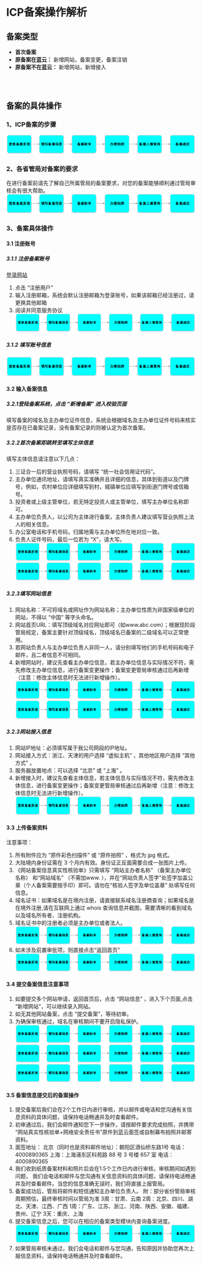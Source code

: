 <properties
	pageTitle="首次备案 | Azure"
	description="ICP"
	services="ICP Back Up"
	documentationCenter=""
	authors="will"
	manager="edwinc"
	editor=""
	tags="icp-backup"/>

<tags
	ms.service="ICP Back Up"
	ms.workload=""
	ms.tgt_pltfrm=""
	ms.devlang="na"
	ms.topic="article"
	ms.date="01/18/2017"
	wacn.date="01/18/2017"
	wacn.lang="cn" 
	ms.author="will"/>


# ICP备案操作解析

## 备案类型

- **首次备案** 
- **原备案在蓝云：** 新增网站，备案变更，备案注销
- **原备案不在蓝云：** 新增网站，新增接入
</br>
</br>

## 备案的具体操作
### 1、ICP备案的步骤
![procedure](./media/procedure.png)
### 2、各省管局对备案的要求
在进行备案前请先了解自己所属管局的备案要求，对您的备案能够顺利通过管局审核会有很大帮助。
![procedure](./media/procedure.png)
### 3、备案具体操作

#### 3.1 注册账号
##### 3.1.1 注册备案账号
[登录网站](http://icp.cloud.21vianet.com)
1. 点击 “注册用户”
2. 输入注册邮箱，系统会默认注册邮箱为登录账号，如果该邮箱已经注册过，请更换其他邮箱
3. 阅读并同意服务协议
![procedure](./media/procedure.png)

##### 3.1.2 填写账号信息
![procedure](./media/procedure.png)

#### 3.2 输入备案信息
##### 3.2.1登陆备案系统，点击 “新增备案” 进入校验页面

填写备案的域名及主办单位证件信息，系统会根据域名及主办单位证件号码来核实是否存在已备案记录，没有备案记录的则被认定为首次备案。
##### 3.2.2首次备案即跳转至填写主体信息
填写主体信息请注意以下几点：
1. 三证合一后的营业执照号码，请填写 “统一社会信用证代码”。
2. 主办单位通讯地址，请填写真实准确并且详细的信息，具体到街道以及门牌号，例如，农村单位应详细填写到村，城镇单位应填写到街道门牌号或信箱号。
3. 投资者或上级主管单位，若无特定投资人或主管单位，填写主办单位名称即可。
4. 主办单位负责人，以公司为主体进行备案，主体负责人建议填写营业执照上法人的相关信息。
5. 办公室电话和手机号码，归属地需与主办单位所在地对应一致。
6. 负责人证件号码，最后一位若为 “X”，请大写。
![procedure](./media/procedure.png)
![procedure](./media/procedure.png)

##### 3.2.3填写网站信息
1. 网站名称：不可将域名或网址作为网站名称；主办单位性质为非国家级单位的网站，不得以 “中国” 等字头命名。
2. 网站首页URL：填写顶级域名对应网址即可（如www.abc.com）；根据现阶段管局规定，备案主要针对顶级域名，顶级域名已备案的二级域名可以正常使用。
3. 若网站负责人与主办单位负责人非同一人，请分别填写他们的手机号码和电子邮件，且二者信息不可相同。
4. 新增网站时，建议先查看主办单位信息，若主办单位信息与实际情况不符，需先修改主办单位信息，进行备案变更操作；备案变更管局审核通过后再新增（注意：修改主体信息时无法进行新增操作）。
![procedure](./media/procedure.png)
![procedure](./media/procedure.png)

##### 3.2.3网站接入信息
1. 网站IP地址：必须填写属于我公司网段的IP地址。
2. 网站接入方式：浙江、天津的用户选择 “虚拟主机” ，其他地区用户选择 “其他方式” 。
3. 服务器放置地点：可以选择 “北京” 或 “上海” 。
4. 新增接入时，建议先查看主体信息，若主体信息与实际情况不符，需先修改主体信息，进行备案变更操作；备案变更管局审核通过后再新增（注意：修改主体信息时无法进行新增操作）。
![procedure](./media/procedure.png)

#### 3.3 上传备案资料
注意事项：
1. 所有附件应为 “原件彩色扫描件” 或 “原件拍照” ，格式为 jpg 格式。
2. 大陆境内身份证需在 3 个月内有效。身份证正反面需要合成一张图片上传。
3. 《网站备案信息真实性核验单》只需填写 “网站主办者名称” （备案主办单位名称） 和“网站域名” （不需加www. ），并在“网站负责人签字”处签字加盖公章（个人备案需要按手印）即可。请勿在“核验人签字及单位盖章” 处填写任何信息。
4. 域名证书：如果域名是在境内注册，请直接联系域名注册商查询；如果域名是在境外注册,请在互联网上通过 whois 查询信息并截图，需要清晰的看到域名以及域名所有者、注册机构。
5. 域名证书中的注册者必须是主办单位或者法人。
![procedure](./media/procedure.png)
6. 如未涉及前置审批项，则直接点击“返回首页”
![procedure](./media/procedure.png)

#### 3.4 提交备案信息注意事项
1. 如要提交多个网站申请，返回首页后，点击 “网站信息” ，进入下个页面,点击 “新增网站”，可以继续录入网站。
2. 如无其他网站备案，点击 “提交备案”，等待初审。
3. 为确保审核通过，域名在审核期间不要开启隐私保护。
![procedure](./media/procedure.png)
![procedure](./media/procedure.png)
![procedure](./media/procedure.png)

#### 3.5 备案信息提交后的备案操作
1. 提交备案后我们会在2个工作日内进行审核，并以邮件或电话和您沟通有关信息资料的具体问题，请保持电话畅通并及时查看邮件。
2. 初审通过后，我们会邮件通知您下一步操作，请按邮件要求完成拍照，并携带 “网站真实性核验单+网络安全责任书”原件到蓝云面签或自制幕布拍照并邮寄资料。
3. 面签地址：
北京（同时也是资料邮件地址）：朝阳区酒仙桥东路1号 电话：4000890365 
上海：上海浦东区科苑路 88 号 3 号楼 657 室 电话：4000890365 
4. 我们收到纸质备案材料和照片后会在1.5个工作日内进行审核，审核期间如遇到问题， 我们会电话和邮件与您沟通有关信息资料的具体问题，请保持电话畅通并及时查看邮件。当您的信息准确无误时，我们将直接上报管局。
5. 备案成功后，管局将邮件和短信通知主办单位负责人。
附：部分省份管局审核周期预估，最终审核时间以管局为准
3周：甘肃、云南
2周：北京、四川、湖北、天津、江西、广西
1周：广东、江苏、浙江、河南、陕西、安徽、福建、贵州、辽宁
3天：重庆、上海
6. 提交备案信息之后，您可以在相应的备案类型模块内查询备案进度。
![procedure](./media/procedure.png)
7. 如果管局审核未通过，我们会电话和邮件与您沟通，告知原因并协助您再次上报信息资料，请保持电话畅通并及时查看邮件。

</br>
</br>
